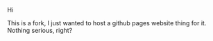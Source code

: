 Hi

This is a fork, I just wanted to host a github pages website thing for it. Nothing serious, right?
